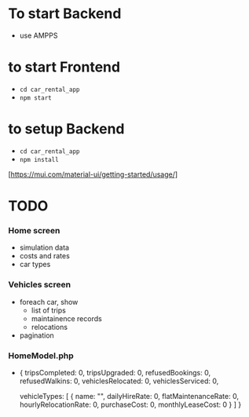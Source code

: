 # To start Backend
- use AMPPS

# to start Frontend
- `cd car_rental_app`
- `npm start`


# to setup Backend
- `cd car_rental_app`
- `npm install`


[https://mui.com/material-ui/getting-started/usage/]

# TODO
### Home screen
 - simulation data
 - costs and rates
 - car types

### Vehicles screen
 - foreach car, show
   - list of trips
   - maintainence records
   - relocations
 - pagination

### HomeModel.php
 - { 
    tripsCompleted: 0,
    tripsUpgraded: 0,
    refusedBookings: 0,
    refusedWalkins: 0,
    vehiclesRelocated: 0,
    vehiclesServiced: 0,
 

   vehicleTypes: [
      {
          name: "",
          dailyHireRate: 0,
          flatMaintenanceRate: 0,
          hourlyRelocationRate: 0,
          purchaseCost: 0,
          monthlyLeaseCost: 0
      }
   ]
}